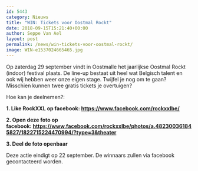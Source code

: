 ```yaml
---
id: 5443
category: Nieuws
title: "WIN: Tickets voor Oostmal Rockt"
date: 2018-09-15T15:21:40+00:00
author: Seppe Van Ael
layout: post
permalink: /news/win-tickets-voor-oostmal-rockt/
image: WIN-e1537024665465.jpg
---
```

Op zaterdag 29 september vindt in Oostmalle het jaarlijkse Oostmal Rockt (indoor) festival plaats. De line-up bestaat uit heel wat Belgisch talent en ook wij hebben weer onze eigen stage. Twijfel je nog om te gaan? Misschien kunnen twee gratis tickets je overtuigen?

Hoe kan je deelnemen?:

**1. Like RockXXL op facebook: <https://www.facebook.com/rockxxlbe/>**

**2. Open deze foto op facebook: <https://www.facebook.com/rockxxlbe/photos/a.482300361845827/1822715224470994/?type=3&theater>**

**3. Deel de foto openbaar**

Deze actie eindigt op 22 september. De winnaars zullen via facebook gecontacteerd worden.
